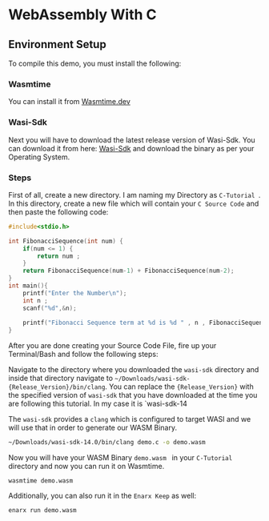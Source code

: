 # WebAssembly With C 

## Environment Setup 

To compile this demo, you must install the following:

### Wasmtime

You can install it from [Wasmtime.dev](https://www.wasmtime.dev)

### Wasi-Sdk

Next you will have to download the latest release version of Wasi-Sdk. You can download it from here: [Wasi-Sdk](https://github.com/WebAssembly/wasi-sdk/releases) and download the binary as per your Operating System.

### Steps

First of all, create a new directory. I am naming my Directory as `C-Tutorial `. In this directory, create a new file which will contain your `C Source Code` and then paste the following code:

```C
#include<stdio.h>

int FibonacciSequence(int num) {
    if(num <= 1) {
        return num ;
    }
    return FibonacciSequence(num-1) + FibonacciSequence(num-2);
}
int main(){
    printf("Enter the Number\n");
    int n ;
    scanf("%d",&n);
    
    printf("Fibonacci Sequence term at %d is %d " , n , FibonacciSequence(n));
}

```

After you are done creating your Source Code File,  fire up your Terminal/Bash and follow the following steps:

Navigate to the directory where you downloaded the `wasi-sdk` directory and inside that directory navigate to `~/Downloads/wasi-sdk-{Release_Version}/bin/clang`.  You can replace the `{Release_Version}` with the specified version of `wasi-sdk` that you have downloaded at the time you are following this tutorial. In my case it is `wasi-sdk-14  

The `wasi-sdk` provides a `clang` which is configured to target WASI and we will use that in order to generate our WASM Binary.

```bash
~/Downloads/wasi-sdk-14.0/bin/clang demo.c -o demo.wasm
```

Now you will have your WASM Binary `demo.wasm ` in your `C-Tutorial` directory and now you can run it on Wasmtime. 

`wasmtime demo.wasm`

Additionally, you can also run it in the `Enarx Keep` as well:

`enarx run demo.wasm`